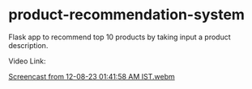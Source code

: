 # product-recommendation-system
Flask app to recommend top 10 products by taking input a product description.

Video Link:

[Screencast from 12-08-23 01:41:58 AM IST.webm](https://github.com/akaisky07/product-recommendation-system/assets/104855741/b0dbb257-a286-469d-ba48-31d6117c1c73)
